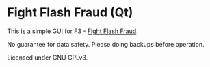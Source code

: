 # Fight Flash Fraud (Qt)

This is a simple GUI for F3 - [Fight Flash Fraud](https://github.com/AltraMayor/f3).

No guarantee for data safety. Please doing backups before operation.

Licensed under GNU GPLv3.
